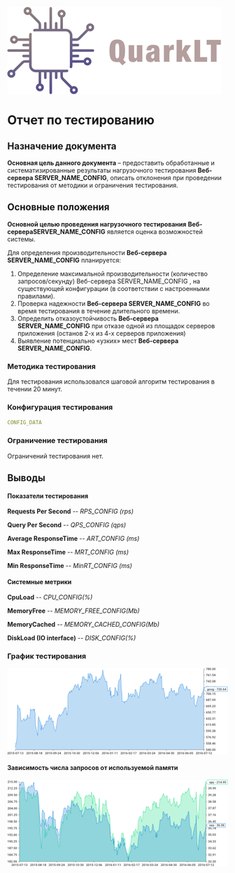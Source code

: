 ![Alt text](./Group_4.png)  

# **Отчет по тестированию**


## Назначение документа
 
**Основная  цель  данного  документа**  –  предоставить  обработанные  и 
систематизированные  результаты  нагрузочного  тестирования  **Веб-сервера SERVER_NAME_CONFIG**,  описать 
отклонения  при  проведении  тестирования  от  методики  и  ограничения 
тестирования. 

## Основные положения

**Основной  целью  проведения  нагрузочного  тестирования**  **Веб-сервераSERVER_NAME_CONFIG**  является 
оценка  возможностей  системы. 

Для  определения  производительности  **Веб-сервера SERVER_NAME_CONFIG**
планируется: 

1. Определение максимальной производительности (количество запросов/секунду) 
Веб-сервера SERVER_NAME_CONFIG ,  на  существующей  конфигурации  (в  соответствии  с  настроенными 
правилами). 
2. Проверка  надежности  **Веб-сервера SERVER_NAME_CONFIG**  во  время  тестирования  в  течение  длительного 
времени. 
3. Определить  отказоустойчивость  **Веб-сервера SERVER_NAME_CONFIG**  при  отказе  одной  из  площадок 
серверов приложения (останов 2-х из 4-х серверов приложения) 
4. Выявление потенциально «узких» мест **Веб-сервера SERVER_NAME_CONFIG**. 

### Методика тестирования
Для тестирования использовался шаговой алгоритм тестирования в течении 20 минут.

### Конфигурация тестирования
```yaml
CONFIG_DATA
```
### Ограничение тестирования

Ограничений тестирования нет.

## Выводы 

#### Показатели тестирования
**Requests Per Second** --  _RPS_CONFIG (rps)_

**Query Per Second** --     _QPS_CONFIG (qps)_

**Average ResponseTime** -- _ART_CONFIG (ms)_

**Max ResponseTime** --     _MRT_CONFIG (ms)_

**Min ResponseTime** --     _MinRT_CONFIG (ms)_

#### Системные метрики

**CpuLoad** --                 _CPU_CONFIG(%)_

**MemoryFree** --              _MEMORY_FREE_CONFIG(Mb)_

**MemoryCached** --            _MEMORY_CACHED_CONFIG(Mb)_

**DiskLoad (IO interface)** -- _DISK_CONFIG(%)_

### График тестирования
![Alt text](./goog_ltm.png)  
#### Зависимость числа запросов от используемой  памяти
![Alt text](./two_axis.png)  
